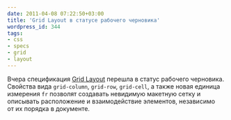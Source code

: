 ```yaml
---
date: 2011-04-08 07:22:50+03:00
title: 'Grid Layout в статусе рабочего черновика'
wordpress_id: 344
tags:
- css
- specs
- grid
- layout
---
```


Вчера спецификация [Grid Layout][1] перешла в статус рабочего черновика. Свойства вида `grid-column`, `grid-row`, `grid-cell`, а также новая единица измерения `fr` позволят создавать невидимую макетную сетку и описывать расположение и взаимодействие элементов, независимо от их порядка в документе.

[1]: http://www.w3.org/TR/css3-grid-layout/

